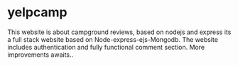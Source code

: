 # yelpcamp
This website is about campground reviews, based on nodejs and express its a full stack website based on Node-express-ejs-Mongodb. The website includes authentication and fully functional comment section. More improvements awaits..
